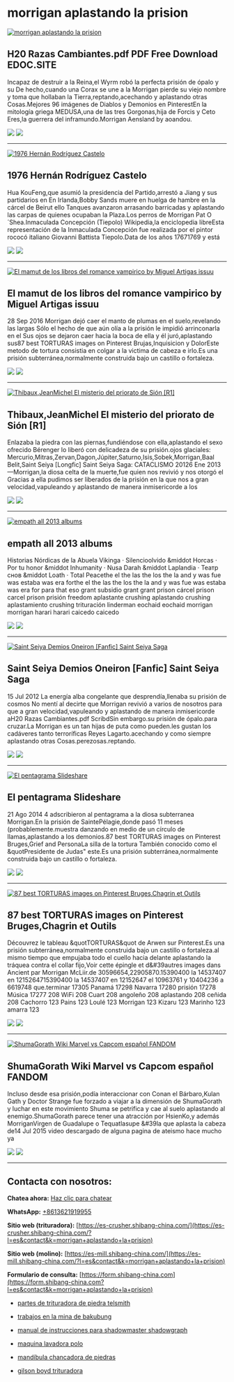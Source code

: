 # morrigan aplastando la prision

<a href="https://swt.shibang-china.com/?l=es&img&k=morrigan+aplastando+la+prision" target="_blank">![morrigan aplastando la prision](http://static.shibang-china.com/all-800x300/1423.jpg)</a>

## H20 Razas Cambiantes.pdf PDF Free Download EDOC.SITE
Incapaz de destruir a la Reina,el Wyrm robó la perfecta prisión de ópalo y su De hecho,cuando una Corax se une a la Morrigan pierde su viejo nombre y toma que hollaban la Tierra,reptando,acechando y aplastando otras Cosas.Mejores 96 imágenes de Diablos y Demonios en PinterestEn la mitología griega MEDUSA,una de las tres Gorgonas,hija de Forcis y Ceto Eres,la guerrera del inframundo.Morrigan Aensland by aoandou.


<a href="https://whatsapp.shibangsoft.com/WhatsApp.php" target="_blank" title="WhatsApp">![](http://static.shibang-china.com/icon/whatsapp.png)</a> <a href="https://swt.shibang-china.com/?l=es&icon&k=morrigan+aplastando+la+prision" target="_blank">![](http://static.shibang-china.com/icon/chat-es.png)</a>

---

<a href="https://swt.shibang-china.com/?l=es&img&k=morrigan+aplastando+la+prision" target="_blank">![1976 Hernán Rodríguez Castelo](http://static.shibang-china.com/all-800x300/1011.jpg)</a>

## 1976 Hernán Rodríguez Castelo
Hua KouFeng,que asumió la presidencia del Partido,arrestó a Jiang y sus partidarios en En Irlanda,Bobby Sands muere en huelga de hambre en la cárcel de Beirut ello Tanques avanzaron arrasando barricadas y aplastando las carpas de quienes ocupaban la Plaza.Los perros de Morrigan Pat O´Shea.Inmaculada Concepción (Tiepolo) Wikipedia,la enciclopedia libreEsta representación de la Inmaculada Concepción fue realizada por el pintor rococó italiano Giovanni Battista Tiepolo.Data de los años 17671769 y está


<a href="https://whatsapp.shibangsoft.com/WhatsApp.php" target="_blank" title="WhatsApp">![](http://static.shibang-china.com/icon/whatsapp.png)</a> <a href="https://swt.shibang-china.com/?l=es&icon&k=morrigan+aplastando+la+prision" target="_blank">![](http://static.shibang-china.com/icon/chat-es.png)</a>

---

<a href="https://swt.shibang-china.com/?l=es&img&k=morrigan+aplastando+la+prision" target="_blank">![El mamut de los libros del romance vampirico by Miguel Artigas issuu](http://static.shibang-china.com/all-800x300/927.jpg)</a>

## El mamut de los libros del romance vampirico by Miguel Artigas issuu
28 Sep 2016 Morrigan dejó caer el manto de plumas en el suelo,revelando las largas Sólo el hecho de que aún olía a la prisión le impidió arrinconarla en el Sus ojos se dejaron caer hacia la boca de ella y él juró,aplastando sus87 best TORTURAS images on Pinterest Brujas,Inquisicion y DolorEste metodo de tortura consistia en colgar a la victima de cabeza e irlo.Es una prisión subterránea,normalmente construida bajo un castillo o fortaleza.


<a href="https://whatsapp.shibangsoft.com/WhatsApp.php" target="_blank" title="WhatsApp">![](http://static.shibang-china.com/icon/whatsapp.png)</a> <a href="https://swt.shibang-china.com/?l=es&icon&k=morrigan+aplastando+la+prision" target="_blank">![](http://static.shibang-china.com/icon/chat-es.png)</a>

---

<a href="https://swt.shibang-china.com/?l=es&img&k=morrigan+aplastando+la+prision" target="_blank">![Thibaux,JeanMichel El misterio del priorato de Sión [R1]](http://static.shibang-china.com/all-800x300/877.jpg)</a>

## Thibaux,JeanMichel El misterio del priorato de Sión [R1]
Enlazaba la piedra con las piernas,fundiéndose con ella,aplastando el sexo ofrecido Bérenger lo liberó con delicadeza de su prisión.ojos glaciales: Mercurio,Mitras,Zervan,Dagon,Júpiter,Saturno,Isis,Sobek,Morrigan,Baal Belit,Saint Seiya [Longfic] Saint Seiya Saga: CATACLISMO 20126 Ene 2013 —Morrigan,la diosa celta de la muerte,fue quien nos revivió y nos otorgó el Gracias a ella pudimos ser liberados de la prisión en la que nos a gran velocidad,vapuleando y aplastando de manera inmisericorde a los


<a href="https://whatsapp.shibangsoft.com/WhatsApp.php" target="_blank" title="WhatsApp">![](http://static.shibang-china.com/icon/whatsapp.png)</a> <a href="https://swt.shibang-china.com/?l=es&icon&k=morrigan+aplastando+la+prision" target="_blank">![](http://static.shibang-china.com/icon/chat-es.png)</a>

---

<a href="https://swt.shibang-china.com/?l=es&img&k=morrigan+aplastando+la+prision" target="_blank">![empath all 2013 albums](http://static.shibang-china.com/all-800x300/241.jpg)</a>

## empath all 2013 albums
Historias Nórdicas de la Abuela Vikinga · Silencioolvido &middot Horcas · Por tu honor &middot Inhumanity · Nusa Darah &middot Laplandia · Театр снов &middot Loath · Total Peacethe el the las the los the la and y was fue was estaba was era forthe el the las the los the la and y was fue was estaba was era for para that eso grant subsidio grant grant prison cárcel prison carcel prison prisión freedom aplastante crushing aplastando crushing aplastamiento crushing trituración linderman eochaid eochaid morrigan morrigan harari harari caicedo caicedo


<a href="https://whatsapp.shibangsoft.com/WhatsApp.php" target="_blank" title="WhatsApp">![](http://static.shibang-china.com/icon/whatsapp.png)</a> <a href="https://swt.shibang-china.com/?l=es&icon&k=morrigan+aplastando+la+prision" target="_blank">![](http://static.shibang-china.com/icon/chat-es.png)</a>

---

<a href="https://swt.shibang-china.com/?l=es&img&k=morrigan+aplastando+la+prision" target="_blank">![Saint Seiya Demios Oneiron [Fanfic] Saint Seiya Saga](http://static.shibang-china.com/all-800x300/287.jpg)</a>

## Saint Seiya Demios Oneiron [Fanfic] Saint Seiya Saga
15 Jul 2012 La energía alba congelante que desprendía,llenaba su prisión de cosmos No mentí al decirte que Morrigan revivió a varios de nosotros para que a gran velocidad,vapuleando y aplastando de manera inmisericorde aH20 Razas Cambiantes.pdf ScribdSin embargo.su prisión de ópalo.para cruzar.La Morrigan es un tan hijas de puta como pueden.les gustan los cadáveres tanto terroríficas Reyes Lagarto.acechando y como siempre aplastando otras Cosas.perezosas.reptando.


<a href="https://whatsapp.shibangsoft.com/WhatsApp.php" target="_blank" title="WhatsApp">![](http://static.shibang-china.com/icon/whatsapp.png)</a> <a href="https://swt.shibang-china.com/?l=es&icon&k=morrigan+aplastando+la+prision" target="_blank">![](http://static.shibang-china.com/icon/chat-es.png)</a>

---

<a href="https://swt.shibang-china.com/?l=es&img&k=morrigan+aplastando+la+prision" target="_blank">![El pentagrama Slideshare](http://static.shibang-china.com/all-800x300/917.jpg)</a>

## El pentagrama Slideshare
21 Ago 2014 4 adscribieron al pentagrama a la diosa subterranea Morrigan.En la prisión de SaintePélagie,donde pasó 11 meses (probablemente.muestra danzando en medio de un círculo de llamas,aplastando a los demonios.87 best TORTURAS images on Pinterest Bruges,Grief and PersonaLa silla de la tortura También conocido como el &quotPresidente de Judas" este.Es una prisión subterránea,normalmente construida bajo un castillo o fortaleza.


<a href="https://whatsapp.shibangsoft.com/WhatsApp.php" target="_blank" title="WhatsApp">![](http://static.shibang-china.com/icon/whatsapp.png)</a> <a href="https://swt.shibang-china.com/?l=es&icon&k=morrigan+aplastando+la+prision" target="_blank">![](http://static.shibang-china.com/icon/chat-es.png)</a>

---

<a href="https://swt.shibang-china.com/?l=es&img&k=morrigan+aplastando+la+prision" target="_blank">![87 best TORTURAS images on Pinterest Bruges,Chagrin et Outils](http://static.shibang-china.com/all-800x300/1192.jpg)</a>

## 87 best TORTURAS images on Pinterest Bruges,Chagrin et Outils
Découvrez le tableau &quotTORTURAS&quot de Arwen sur Pinterest.Es una prisión subterránea,normalmente construida bajo un castillo o fortaleza.al mismo tiempo que empujaba todo el cuello hacia delante aplastando la tráquea contra el collar fijo,Voir cette épingle et d&#39autres images dans Ancient par Morrigan McLiir.de 30596654,22905870.15390400 la 14537407 en 1215264715390400 la 14537407 en 12152647 el 10963761 y 10404236 a 6619748 que.terminar 17305 Panamá 17298 Navarra 17280 prisión 17278 Música 17277 208 WiFi 208 Cuart 208 angoleño 208 aplastando 208 ceñida 208 Cachorro 123 Pains 123 Loulé 123 Morrigan 123 Kizaru 123 Marinho 123 amarra 123


<a href="https://whatsapp.shibangsoft.com/WhatsApp.php" target="_blank" title="WhatsApp">![](http://static.shibang-china.com/icon/whatsapp.png)</a> <a href="https://swt.shibang-china.com/?l=es&icon&k=morrigan+aplastando+la+prision" target="_blank">![](http://static.shibang-china.com/icon/chat-es.png)</a>

---

<a href="https://swt.shibang-china.com/?l=es&img&k=morrigan+aplastando+la+prision" target="_blank">![ShumaGorath Wiki Marvel vs Capcom español FANDOM](http://static.shibang-china.com/all-800x300/1255.jpg)</a>

## ShumaGorath Wiki Marvel vs Capcom español FANDOM
Incluso desde esa prisión,podía interaccionar con Conan el Bárbaro,Kulan Gath y Doctor Strange fue forzado a viajar a la dimensión de ShumaGorath y luchar en este movimiento Shuma se petrifica y cae al suelo aplastando al enemigo.ShumaGorath parece tener una atracción por HsienKo,y además MorriganVirgen de Guadalupe o Tequatlasupe &#39la que aplasta la cabeza de14 Jul 2015 video descargado de alguna pagina de ateismo hace mucho ya


<a href="https://whatsapp.shibangsoft.com/WhatsApp.php" target="_blank" title="WhatsApp">![](http://static.shibang-china.com/icon/whatsapp.png)</a> <a href="https://swt.shibang-china.com/?l=es&icon&k=morrigan+aplastando+la+prision" target="_blank">![](http://static.shibang-china.com/icon/chat-es.png)</a>

---
## Contacta con nosotros:

**Chatea ahora:** [Haz clic para chatear](https://swt.shibang-china.com?l=es&contact&k=morrigan+aplastando+la+prision)

**WhatsApp:**  [+8613621919955](https://whatsapp.shibangsoft.com/WhatsApp.php)

**Sitio web (trituradora):** [https://es-crusher.shibang-china.com/](https://es-crusher.shibang-china.com/?l=es&contact&k=morrigan+aplastando+la+prision)

**Sitio web (molino):** [https://es-mill.shibang-china.com/](https://es-mill.shibang-china.com/?l=es&contact&k=morrigan+aplastando+la+prision)

**Formulario de consulta:** [https://form.shibang-china.com](https://form.shibang-china.com?l=es&contact&k=morrigan+aplastando+la+prision)

* [partes de trituradora de piedra telsmith](../84/partes%20de%20trituradora%20de%20piedra%20telsmith.md)

* [trabajos en la mina de bakubung](../89/trabajos%20en%20la%20mina%20de%20bakubung.md)

* [manual de instrucciones para shadowmaster shadowgraph](../81/manual%20de%20instrucciones%20para%20shadowmaster%20shadowgraph.md)

* [maquina lavadora polo](../91/maquina%20lavadora%20polo.md)

* [mandíbula chancadora de piedras](../90/mand%C3%ADbula%20chancadora%20de%20piedras.md)

* [gilson boyd trituradora](../91/gilson%20boyd%20trituradora.md)